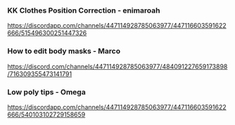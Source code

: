 ### KK Clothes Position Correction - enimaroah

https://discordapp.com/channels/447114928785063977/447116603591622666/515496300251447326

### How to edit body masks - Marco

https://discord.com/channels/447114928785063977/484091227659173898/716309355473141791

### Low poly tips - Omega

https://discordapp.com/channels/447114928785063977/447116603591622666/540103102729158659
